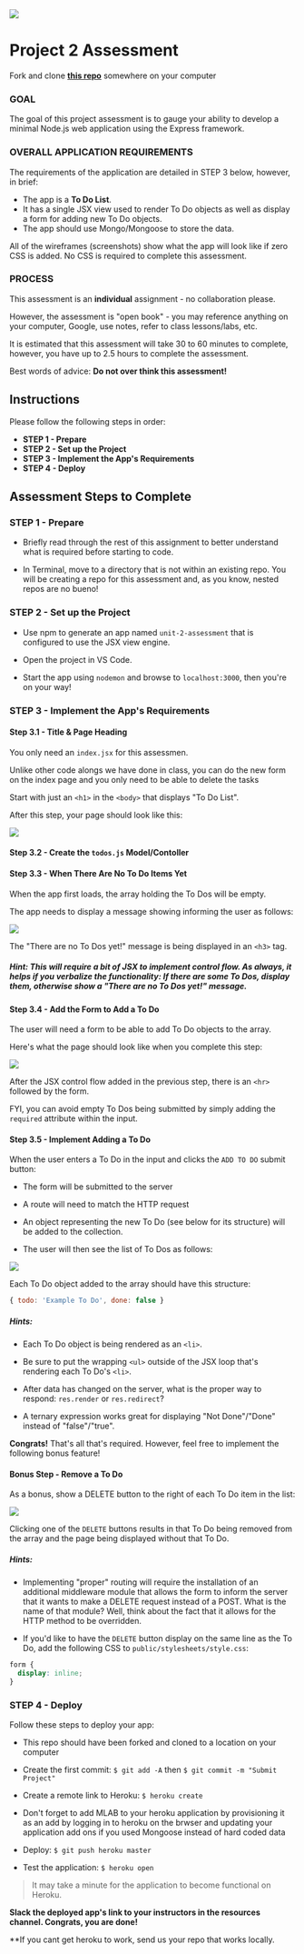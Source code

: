 <img src="https://i.imgur.com/ser5chI.png">

# Project 2 Assessment
 Fork and clone [__this repo__](https://github.com/arthurbernierjr/unit-2-assesment-nova/) somewhere on your computer 

### GOAL

The goal of this project assessment is to gauge your ability to develop a minimal Node.js web application using the Express framework.

### OVERALL APPLICATION REQUIREMENTS

The requirements of the application are detailed in STEP 3 below, however, in brief:

- The app is a **To Do List**.
- It has a single JSX view used to render To Do objects as well as display a form for adding new To Do objects.
- The app should use Mongo/Mongoose to store the data.

All of the wireframes (screenshots) show what the app will look like if zero CSS is added.  No CSS is required to complete this assessment.

### PROCESS

This assessment is an **individual** assignment - no collaboration please.

However, the assessment is "open book" - you may reference anything on your computer, Google, use notes, refer to class lessons/labs, etc.

It is estimated that this assessment will take 30 to 60 minutes to complete, however, you have up to 2.5 hours to complete the assessment. 

Best words of advice: **Do not over think this assessment!**

## Instructions

Please follow the following steps in order:

- **STEP 1 - Prepare**
- **STEP 2 - Set up the Project**
- **STEP 3 - Implement the App's Requirements**
- **STEP 4 - Deploy**

## Assessment Steps to Complete

### STEP 1 - Prepare

- Briefly read through the rest of this assignment to better understand what is required before starting to code.

- In Terminal, move to a directory that is not within an existing repo. You will be creating a repo for this assessment and, as you know, nested repos are no bueno!

### STEP 2 - Set up the Project

- Use npm to generate an app named `unit-2-assessment` that is configured to use the JSX view engine.

- Open the project in VS Code.

- Start the app using `nodemon` and browse to `localhost:3000`, then you're on your way!

### STEP 3 - Implement the App's Requirements

#### Step 3.1 - Title & Page Heading

You only need an `index.jsx` for this assessmen.

Unlike other code alongs we have done in class, you can do the new form on the index page and you only need to be able to delete the tasks

Start with just an `<h1>` in the `<body>` that displays "To Do List".

After this step, your page should look like this:

<img src="https://i.imgur.com/TmA1RN8.png">

#### Step 3.2 - Create the `todos.js` Model/Contoller


#### Step 3.3 - When There Are No To Do Items Yet

When the app first loads, the array holding the To Dos will be empty.

The app needs to display a message showing informing the user as follows:

<img src="https://i.imgur.com/yeD1lR7.png">

The "There are no To Dos yet!" message is being displayed in an `<h3>` tag.

##### Hint: This will require a bit of JSX to implement control flow. As always, it helps if you verbalize the functionality: If there are some To Dos, display them, otherwise show a "There are no To Dos yet!" message.

#### Step 3.4 - Add the Form to Add a To Do

The user will need a form to be able to add To Do objects to the array.

Here's what the page should look like when you complete this step:

<img src="https://i.imgur.com/wDaWbVm.png">

After the JSX control flow added in the previous step, there is an `<hr>` followed by the form.

FYI, you can avoid empty To Dos being submitted by simply adding the `required` attribute within the input.

#### Step 3.5 - Implement Adding a To Do

When the user enters a To Do in the input and clicks the `ADD TO DO` submit button:

- The form will be submitted to the server

- A route will need to match the HTTP request

- An object representing the new To Do (see below for its structure) will be added to the collection.


- The user will then see the list of To Dos as follows:

<img src="https://i.imgur.com/O5zBL2s.png">

Each To Do object added to the array should have this structure:

```js
{ todo: 'Example To Do', done: false }
```

##### Hints:

- Each To Do object is being rendered as an `<li>`.

- Be sure to put the wrapping `<ul>` outside of the JSX loop that's rendering each To Do's `<li>`.

- After data has changed on the server, what is the proper way to respond: `res.render` or `res.redirect`?

- A ternary expression works great for displaying "Not Done"/"Done" instead of "false"/"true".

**Congrats!**  That's all that's required.  However, feel free to implement the following bonus feature!

#### Bonus Step - Remove a To Do

As a bonus, show a DELETE button to the right of each To Do item in the list:

<img src="https://i.imgur.com/E2WisAg.png">

Clicking one of the `DELETE` buttons results in that To Do being removed from the array and the page being displayed without that To Do.

##### Hints:

- Implementing "proper" routing will require the installation of an additional middleware module that allows the form to inform the server that it wants to make a DELETE request instead of a POST. What is the name of that module? Well, think about the fact that it allows for the HTTP method to be overridden.

- If you'd like to have the `DELETE` button display on the same line as the To Do, add the following CSS to `public/stylesheets/style.css`:

```css
form {
  display: inline;
}
```

### STEP 4 - Deploy

Follow these steps to deploy your app:

- This repo should have been forked and cloned to a location on your computer

- Create the first commit: `$ git add -A` then `$ git commit -m "Submit Project"`

- Create a remote link to Heroku: `$ heroku create`
- Don't forget to add MLAB to your heroku application by provisioning it as an add by logging in to heroku on the brwser and updating your application add ons if you used Mongoose instead of hard coded data

- Deploy: `$ git push heroku master`

- Test the application: `$ heroku open`


> It may take a minute for the application to become functional on Heroku.

**Slack the deployed app's link to your instructors in the resources channel. Congrats, you are done!**

**If you cant get heroku to work, send us your repo that works locally.


